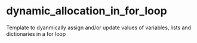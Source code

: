 # dynamic_allocation_in_for_loop
Template to dyanmically assign and/or update values of variables, lists and dictionaries in a for loop
